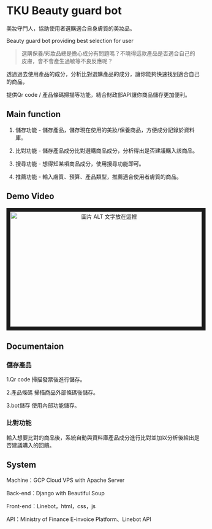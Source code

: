 # TKU Beauty guard bot

美妝守門人，協助使用者選購適合自身膚質的美妝品。

Beauty guard bot providing best selection for user

> 選購保養/彩妝品總是擔心成分有問題嗎？不曉得這款產品是否適合自己的皮膚，會不會產生過敏等不良反應呢？

透過過去使用產品的成分，分析比對選購產品的成分，讓你能夠快速找到適合自己的商品，

提供Qr code / 產品條碼掃描等功能，結合財政部API讓你商品儲存更加便利。

## Main function

1. 儲存功能 - 儲存產品，儲存現在使用的美妝/保養商品，方便成分記錄於資料庫。

2. 比對功能 - 儲存產品成分比對選購商品成分，分析得出是否建議購入該商品。
 
3. 搜尋功能 - 想得知某項商品成分，使用搜尋功能即可。
 
4. 推薦功能 - 輸入膚質、預算、產品類型，推薦適合使用者膚質的商品。

## Demo Video

<div align=center>
<a href="https://www.youtube.com/watch?v=kjDUKZ1lwKM" target="_blank"><img src="https://github.com/e40111c/LinebotProject/blob/master/static/demo.png" 
alt="圖片 ALT 文字放在這裡" width="500" height="300" border="10" /></a>
</div>

## Documentaion

### 儲存產品

1.Qr code 掃描發票後進行儲存。

2.產品條碼 掃描商品外部條碼後儲存。

3.bot儲存 使用內部功能儲存。

### 比對功能

輸入想要比對的商品後，系統自動與資料庫產品成分進行比對並加以分析後給出是否建議購入的回饋。

## System

Machine：GCP Cloud VPS with Apache Server

Back-end：Django with Beautiful Soup 

Front-end：Linebot，html，css，js

API：Ministry of Finance E-invoice Platform、Linebot API


